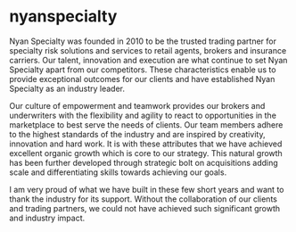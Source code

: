 # nyanspecialty

Nyan Specialty was founded in 2010 to be the trusted trading partner for specialty risk solutions and services to retail agents, brokers and insurance carriers. Our talent, innovation and execution are what continue to set Nyan Specialty apart from our competitors. These characteristics enable us to provide exceptional outcomes for our clients and have established Nyan Specialty as an industry leader.

Our culture of empowerment and teamwork provides our brokers and underwriters with the flexibility and agility to react to opportunities in the marketplace to best serve the needs of clients. Our team members adhere to the highest standards of the industry and are inspired by creativity, innovation and hard work. It is with these attributes that we have achieved excellent organic growth which is core to our strategy. This natural growth has been further developed through strategic bolt on acquisitions adding scale and differentiating skills towards achieving our goals.

I am very proud of what we have built in these few short years and want to thank the industry for its support. Without the collaboration of our clients and trading partners, we could not have achieved such significant growth and industry impact.

